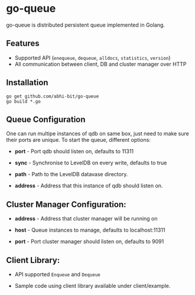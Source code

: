 # go-queue

go-queue is distributed persistent queue implemented in Golang.


## Features

- Supported API (`enequeue`, `dequeue`, `alldocs`, `statistics`, `version`)
- All communication between client, DB and cluster manager over HTTP

## Installation

```
go get github.com/abhi-bit/go-queue
go build *.go
```

## Queue Configuration

One can run multipe instances of qdb on same box, just need to make sure their ports are unique. To start the queue, different options:

- **port** - Port qdb should listen on, defaults to 11311

- **sync** - Synchronise to LevelDB on every write, defaults to true

- **path** - Path to the LevelDB datavase directory.

- **address** - Address that this instance of qdb should listen on.


## Cluster Manager Configuration:

- **address** - Address that cluster manager will be running on

- **host** - Queue instances to manage, defaults to localhost:11311

- **port** - Port cluster manager should listen on, defaults to 9091


## Client Library:

- API supported `Enqueue` and `Dequeue`

- Sample code using client library available under client/example.


